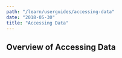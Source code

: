 ```yaml
---
path: "/learn/userguides/accessing-data"
date: "2018-05-30"
title: "Accessing Data"
---
```


## Overview of Accessing Data